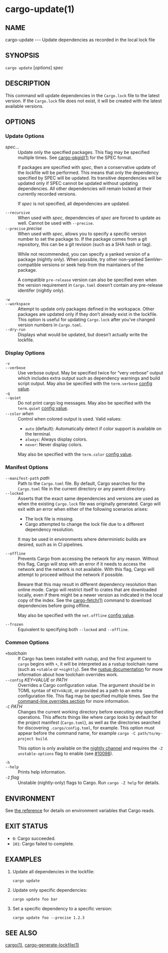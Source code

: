 # cargo-update(1)

## NAME

cargo-update --- Update dependencies as recorded in the local lock file

## SYNOPSIS

`cargo update` [_options_] _spec_

## DESCRIPTION

This command will update dependencies in the `Cargo.lock` file to the latest
version. If the `Cargo.lock` file does not exist, it will be created with the
latest available versions.

## OPTIONS

### Update Options

<dl>

<dt class="option-term" id="option-cargo-update-spec…"><a class="option-anchor" href="#option-cargo-update-spec…"></a><em>spec</em>…</dt>
<dd class="option-desc">Update only the specified packages. This flag may be specified
multiple times. See <a href="cargo-pkgid.html">cargo-pkgid(1)</a> for the SPEC format.</p>
<p>If packages are specified with <em>spec</em>, then a conservative update of
the lockfile will be performed. This means that only the dependency specified
by SPEC will be updated. Its transitive dependencies will be updated only if
SPEC cannot be updated without updating dependencies.  All other dependencies
will remain locked at their currently recorded versions.</p>
<p>If <em>spec</em> is not specified, all dependencies are updated.</dd>


<dt class="option-term" id="option-cargo-update---recursive"><a class="option-anchor" href="#option-cargo-update---recursive"></a><code>--recursive</code></dt>
<dd class="option-desc">When used with <em>spec</em>, dependencies of <em>spec</em> are forced to update as well.
Cannot be used with <code>--precise</code>.</dd>


<dt class="option-term" id="option-cargo-update---precise"><a class="option-anchor" href="#option-cargo-update---precise"></a><code>--precise</code> <em>precise</em></dt>
<dd class="option-desc">When used with <em>spec</em>, allows you to specify a specific version number to set
the package to. If the package comes from a git repository, this can be a git
revision (such as a SHA hash or tag).</p>
<p>While not recommended, you can specify a yanked version of a package (nightly only).
When possible, try other non-yanked SemVer-compatible versions or seek help
from the maintainers of the package.</p>
<p>A compatible <code>pre-release</code> version can also be specified even when the version requirement in <code>Cargo.toml</code> doesn’t contain any pre-release identifer (nightly only).</dd>


<dt class="option-term" id="option-cargo-update--w"><a class="option-anchor" href="#option-cargo-update--w"></a><code>-w</code></dt>
<dt class="option-term" id="option-cargo-update---workspace"><a class="option-anchor" href="#option-cargo-update---workspace"></a><code>--workspace</code></dt>
<dd class="option-desc">Attempt to update only packages defined in the workspace. Other packages
are updated only if they don’t already exist in the lockfile. This
option is useful for updating <code>Cargo.lock</code> after you’ve changed version
numbers in <code>Cargo.toml</code>.</dd>


<dt class="option-term" id="option-cargo-update---dry-run"><a class="option-anchor" href="#option-cargo-update---dry-run"></a><code>--dry-run</code></dt>
<dd class="option-desc">Displays what would be updated, but doesn’t actually write the lockfile.</dd>


</dl>

### Display Options

<dl>
<dt class="option-term" id="option-cargo-update--v"><a class="option-anchor" href="#option-cargo-update--v"></a><code>-v</code></dt>
<dt class="option-term" id="option-cargo-update---verbose"><a class="option-anchor" href="#option-cargo-update---verbose"></a><code>--verbose</code></dt>
<dd class="option-desc">Use verbose output. May be specified twice for “very verbose” output which
includes extra output such as dependency warnings and build script output.
May also be specified with the <code>term.verbose</code>
<a href="../reference/config.html">config value</a>.</dd>


<dt class="option-term" id="option-cargo-update--q"><a class="option-anchor" href="#option-cargo-update--q"></a><code>-q</code></dt>
<dt class="option-term" id="option-cargo-update---quiet"><a class="option-anchor" href="#option-cargo-update---quiet"></a><code>--quiet</code></dt>
<dd class="option-desc">Do not print cargo log messages.
May also be specified with the <code>term.quiet</code>
<a href="../reference/config.html">config value</a>.</dd>


<dt class="option-term" id="option-cargo-update---color"><a class="option-anchor" href="#option-cargo-update---color"></a><code>--color</code> <em>when</em></dt>
<dd class="option-desc">Control when colored output is used. Valid values:</p>
<ul>
<li><code>auto</code> (default): Automatically detect if color support is available on the
terminal.</li>
<li><code>always</code>: Always display colors.</li>
<li><code>never</code>: Never display colors.</li>
</ul>
<p>May also be specified with the <code>term.color</code>
<a href="../reference/config.html">config value</a>.</dd>

</dl>

### Manifest Options

<dl>

<dt class="option-term" id="option-cargo-update---manifest-path"><a class="option-anchor" href="#option-cargo-update---manifest-path"></a><code>--manifest-path</code> <em>path</em></dt>
<dd class="option-desc">Path to the <code>Cargo.toml</code> file. By default, Cargo searches for the
<code>Cargo.toml</code> file in the current directory or any parent directory.</dd>


<dt class="option-term" id="option-cargo-update---locked"><a class="option-anchor" href="#option-cargo-update---locked"></a><code>--locked</code></dt>
<dd class="option-desc">Asserts that the exact same dependencies and versions are used as when the
existing <code>Cargo.lock</code> file was originally generated. Cargo will exit with an
error when either of the following scenarios arises:</p>
<ul>
<li>The lock file is missing.</li>
<li>Cargo attempted to change the lock file due to a different dependency resolution.</li>
</ul>
<p>It may be used in environments where deterministic builds are desired,
such as in CI pipelines.</dd>


<dt class="option-term" id="option-cargo-update---offline"><a class="option-anchor" href="#option-cargo-update---offline"></a><code>--offline</code></dt>
<dd class="option-desc">Prevents Cargo from accessing the network for any reason. Without this
flag, Cargo will stop with an error if it needs to access the network and
the network is not available. With this flag, Cargo will attempt to
proceed without the network if possible.</p>
<p>Beware that this may result in different dependency resolution than online
mode. Cargo will restrict itself to crates that are downloaded locally, even
if there might be a newer version as indicated in the local copy of the index.
See the <a href="cargo-fetch.html">cargo-fetch(1)</a> command to download dependencies before going
offline.</p>
<p>May also be specified with the <code>net.offline</code> <a href="../reference/config.html">config value</a>.</dd>


<dt class="option-term" id="option-cargo-update---frozen"><a class="option-anchor" href="#option-cargo-update---frozen"></a><code>--frozen</code></dt>
<dd class="option-desc">Equivalent to specifying both <code>--locked</code> and <code>--offline</code>.</dd>


</dl>

### Common Options

<dl>

<dt class="option-term" id="option-cargo-update-+toolchain"><a class="option-anchor" href="#option-cargo-update-+toolchain"></a><code>+</code><em>toolchain</em></dt>
<dd class="option-desc">If Cargo has been installed with rustup, and the first argument to <code>cargo</code>
begins with <code>+</code>, it will be interpreted as a rustup toolchain name (such
as <code>+stable</code> or <code>+nightly</code>).
See the <a href="https://rust-lang.github.io/rustup/overrides.html">rustup documentation</a>
for more information about how toolchain overrides work.</dd>


<dt class="option-term" id="option-cargo-update---config"><a class="option-anchor" href="#option-cargo-update---config"></a><code>--config</code> <em>KEY=VALUE</em> or <em>PATH</em></dt>
<dd class="option-desc">Overrides a Cargo configuration value. The argument should be in TOML syntax of <code>KEY=VALUE</code>,
or provided as a path to an extra configuration file. This flag may be specified multiple times.
See the <a href="../reference/config.html#command-line-overrides">command-line overrides section</a> for more information.</dd>


<dt class="option-term" id="option-cargo-update--C"><a class="option-anchor" href="#option-cargo-update--C"></a><code>-C</code> <em>PATH</em></dt>
<dd class="option-desc">Changes the current working directory before executing any specified operations. This affects
things like where cargo looks by default for the project manifest (<code>Cargo.toml</code>), as well as
the directories searched for discovering <code>.cargo/config.toml</code>, for example. This option must
appear before the command name, for example <code>cargo -C path/to/my-project build</code>.</p>
<p>This option is only available on the <a href="https://doc.rust-lang.org/book/appendix-07-nightly-rust.html">nightly
channel</a> and
requires the <code>-Z unstable-options</code> flag to enable (see
<a href="https://github.com/rust-lang/cargo/issues/10098">#10098</a>).</dd>


<dt class="option-term" id="option-cargo-update--h"><a class="option-anchor" href="#option-cargo-update--h"></a><code>-h</code></dt>
<dt class="option-term" id="option-cargo-update---help"><a class="option-anchor" href="#option-cargo-update---help"></a><code>--help</code></dt>
<dd class="option-desc">Prints help information.</dd>


<dt class="option-term" id="option-cargo-update--Z"><a class="option-anchor" href="#option-cargo-update--Z"></a><code>-Z</code> <em>flag</em></dt>
<dd class="option-desc">Unstable (nightly-only) flags to Cargo. Run <code>cargo -Z help</code> for details.</dd>


</dl>

## ENVIRONMENT

See [the reference](../reference/environment-variables.html) for
details on environment variables that Cargo reads.

## EXIT STATUS

* `0`: Cargo succeeded.
* `101`: Cargo failed to complete.

## EXAMPLES

1. Update all dependencies in the lockfile:

       cargo update

2. Update only specific dependencies:

       cargo update foo bar

3. Set a specific dependency to a specific version:

       cargo update foo --precise 1.2.3

## SEE ALSO
[cargo(1)](cargo.html), [cargo-generate-lockfile(1)](cargo-generate-lockfile.html)
